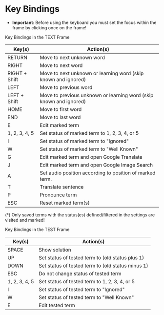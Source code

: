 # Key Bindings

* **Important**: Before using the keyboard you must set the focus within the frame by clicking once on the frame!

Key Bindings in the TEXT Frame

| Key(s)         | Action(s)                                                           |
|----------------|---------------------------------------------------------------------|
| RETURN         | Move to next unknown word   |
| RIGHT          | Move to next word                                                   |
| RIGHT + Shift  | Move to next unknown or learning word (skip known and ignored)      |
| LEFT           | Move to previous word                                               |
| LEFT + Shift   | Move to previous unknown or learning word (skip known and ignored)  |
| HOME           | Move to first word  |
| END            | Move to last word   |
| E              | Edit marked term                                                    |
| 1, 2, 3, 4, 5  | Set status of marked term to 1, 2, 3, 4, or 5                       |
| I              | Set status of marked term to "Ignored"                              |
| W              | Set status of marked term to "Well Known"                           |
| G              | Edit marked term and open Google Translate                          |
| J              | Edit marked term and open Google Image Search                       |
| A              | Set audio position according to position of marked term.            |
| T              | Translate sentence                                                  |
| P              | Pronounce term                                                      |
| ESC            | Reset marked term(s)                                                |


(*) Only saved terms with the status(es) defined/filtered in the settings are visited and marked!

Key Bindings in the TEST Frame

| Key(s)        | Action(s)                                         |
|---------------|---------------------------------------------------|
| SPACE         | Show solution                                     |
| UP            | Set status of tested term to (old status plus 1)  |
| DOWN          | Set status of tested term to (old status minus 1) |
| ESC           | Do not change status of tested term               |
| 1, 2, 3, 4, 5 | Set status of tested term to 1, 2, 3, 4, or 5     |
| I             | Set status of tested term to "Ignored"            |
| W             | Set status of tested term to "Well Known"         |
| E             | Edit tested term                                  |
